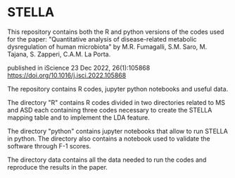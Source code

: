 # STELLA

This repository contains both the R and python versions of the codes used for the paper: "Quantitative analysis of disease-related metabolic dysregulation of human microbiota" by  M.R. Fumagalli, S.M. Saro, M. Tajana, S. Zapperi, C.A.M. La Porta.

published in iScience 23 Dec 2022, 26(1):105868 https://doi.org/10.1016/j.isci.2022.105868

The repository contains R codes, jupyter python notebooks and useful data.

The directory "R" contains R codes divided in two directories related to MS and ASD each containing three codes necessary to create the STELLA mapping table and to implement the LDA feature.

The directory "python" contains jupyter notebooks that allow to run STELLA in python. The directory also contains a notebook used to validate the software through F-1 scores. 

The directory data contains all the data needed to run the codes and reproduce the results in the paper.

